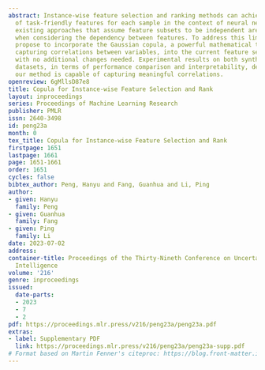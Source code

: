 ```yaml
---
abstract: Instance-wise feature selection and ranking methods can achieve a good selection
  of task-friendly features for each sample in the context of neural networks. However,
  existing approaches that assume feature subsets to be independent are imperfect
  when considering the dependency between features. To address this limitation, we
  propose to incorporate the Gaussian copula, a powerful mathematical technique for
  capturing correlations between variables, into the current feature selection framework
  with no additional changes needed. Experimental results on both synthetic and real
  datasets, in terms of performance comparison and interpretability, demonstrate that
  our method is capable of capturing meaningful correlations.
openreview: 6gMllsD87e8
title: Copula for Instance-wise Feature Selection and Rank
layout: inproceedings
series: Proceedings of Machine Learning Research
publisher: PMLR
issn: 2640-3498
id: peng23a
month: 0
tex_title: Copula for Instance-wise Feature Selection and Rank
firstpage: 1651
lastpage: 1661
page: 1651-1661
order: 1651
cycles: false
bibtex_author: Peng, Hanyu and Fang, Guanhua and Li, Ping
author:
- given: Hanyu
  family: Peng
- given: Guanhua
  family: Fang
- given: Ping
  family: Li
date: 2023-07-02
address:
container-title: Proceedings of the Thirty-Nineth Conference on Uncertainty in Artificial
  Intelligence
volume: '216'
genre: inproceedings
issued:
  date-parts:
  - 2023
  - 7
  - 2
pdf: https://proceedings.mlr.press/v216/peng23a/peng23a.pdf
extras:
- label: Supplementary PDF
  link: https://proceedings.mlr.press/v216/peng23a/peng23a-supp.pdf
# Format based on Martin Fenner's citeproc: https://blog.front-matter.io/posts/citeproc-yaml-for-bibliographies/
---
```

